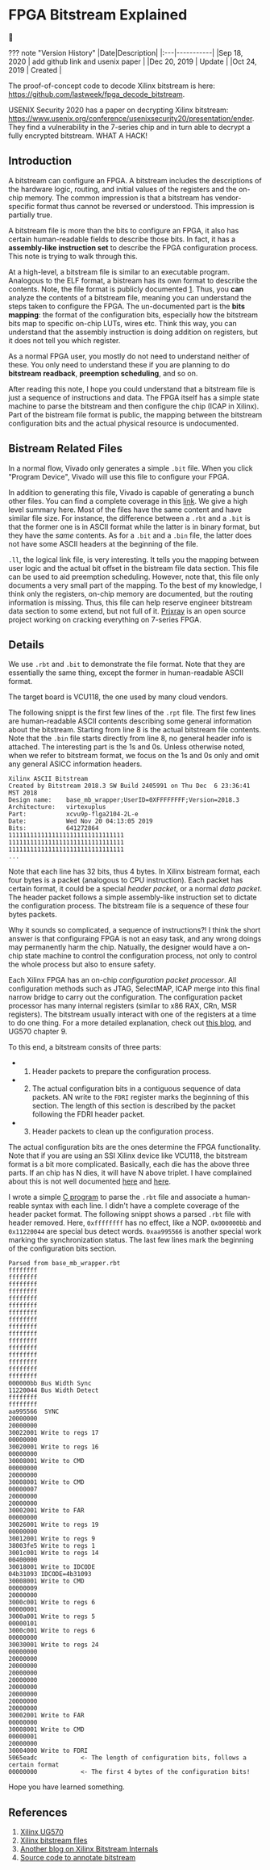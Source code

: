 # FPGA Bitstream Explained

:dromedary_camel:

??? note "Version History"
	|Date|Description|
	|:---|-----------|
	|Sep 18, 2020 | add github link and usenix paper |
	|Dec 20, 2019 | Update |
	|Oct 24, 2019 | Created |

The proof-of-concept code to decode Xilinx bitstream is here: https://github.com/lastweek/fpga_decode_bitstream.

USENIX Security 2020 has a paper on decrypting Xilinx bitstream: https://www.usenix.org/conference/usenixsecurity20/presentation/ender.
They find a vulnerability in the 7-series chip and in turn able to decrypt a fully encrypted bitstream. WHAT A HACK!

## Introduction

A bitstream can configure an FPGA.
A bitstream includes the descriptions of the hardware logic, routing, and initial
values of the registers and the on-chip memory.
The common impression is that a bitstream has vendor-specific format thus cannot be reversed or understood.
This impression is partially true.

A bitstream file is more than the bits to configure an FPGA,
it also has certain human-readable fields to describe those bits.
In fact, it has a **assembly-like instruction set** to describe the FPGA configuration process.
This note is trying to walk through this.

At a high-level, a bitstream file is similar to an executable program.
Analogous to the ELF format, a bistream has its own format to describe the contents.
Note, the file format is publicly documented [1](https://www.xilinx.com/support/documentation/user_guides/ug570-ultrascale-configuration.pdf).
Thus, you **can** analyze the contents of a bitstream file, meaning you can understand the steps taken to configure the FPGA.
The un-documented part is the **bits mapping**:
the format of the configuration bits,
especially how the bitstream bits map to specific on-chip LUTs, wires etc.
Think this way, you can understand that the assembly instruction is doing addition on registers,
but it does not tell you which register.

As a normal FPGA user, you mostly do not need to understand neither of these.
You only need to understand these if you are planning to do **bitstream readback**,
**preemption scheduling**, and so on.

After reading this note, I hope you could understand that a bitstream file is just
a sequence of instructions and data.
The FPGA itself has a simple state machine to parse the bitstream and then configure the chip (ICAP in Xilinx).
Part of the bistream file format is public, the mapping between the bitstream configuration bits
and the actual physical resource is undocumented.

## Bistream Related Files
In a normal flow, Vivado only generates a simple `.bit` file.
When you click "Program Device", Vivado will use this file to configure your FPGA.

In addition to generating this file, Vivado is capable of generating a bunch other files.
You can find a complete coverage in this [link](https://www.xilinx.com/support/answers/14468.html).
We give a high level summary here.
Most of the files have the same content and have similar file size.
For instance, the difference between a `.rbt` and a `.bit` is that the former one is in ASCII format while the latter is in binary format,
but they have the *same* contents. As for a `.bit` and a `.bin` file, the latter does not have some ASCII headers at the beginning of the file.

`.ll`, the logical link file, is very interesting.
It tells you the mapping between user logic and the actual bit offset in the bistream file data section.
This file can be used to aid preemption scheduling.
However, note that, this file only documents a very small part of the mapping.
To the best of my knowledge, I think only the registers, on-chip memory are documented, but the routing
information is missing. Thus, this file can help reserve engineer bitstream data section to some extend, but not full of it.
[Prjxray](https://github.com/SymbiFlow/prjxray) is an open source project working on cracking everything on 7-series FPGA.

## Details

We use `.rbt` and `.bit` to demonstrate the file format.
Note that they are essentially the same thing, except the former in human-readable ASCII format.

The target board is VCU118, the one used by many cloud vendors.

The following snippt is the first few lines of the `.rpt` file.
The first few lines are human-readable ASCII contents describing some general information
about the bitstream. Starting from line 8 is the actual bitstream file contents.
Note that the `.bin` file starts directly from line 8, no general header info is attached.
The interesting part is the 1s and 0s.
Unless otherwise noted, when we refer to bitstream format, we focus on the 1s and 0s only
and omit any general ASICC information headers.

```
Xilinx ASCII Bitstream
Created by Bitstream 2018.3 SW Build 2405991 on Thu Dec  6 23:36:41 MST 2018
Design name:    base_mb_wrapper;UserID=0XFFFFFFFF;Version=2018.3
Architecture:   virtexuplus
Part:           xcvu9p-flga2104-2L-e
Date:           Wed Nov 20 04:13:05 2019
Bits:           641272864
11111111111111111111111111111111
11111111111111111111111111111111
11111111111111111111111111111111
...
```

Note that each line has 32 bits, thus 4 bytes.
In Xilinx bistream format, each four bytes is a packet (analogous to CPU instruction).
Each packet has certain format, it could be a special *header packet*, or a normal *data packet*.
The header packet follows a simple assembly-like instruction set to dictate the configuration process.
The bitstream file is a sequence of these four bytes packets. 

Why it sounds so complicated, a sequence of instructions?!
I think the short answer is that configuraing FPGA is not an easy task,
and any wrong doings may permanently harm the chip.
Natually, the designer would have a on-chip state machine to control the configuration process,
not only to control the whole process but also to ensure safety.

Each Xilinx FPGA has an on-chip *configuration packet processor*.
All configuration methods such as JTAG, SelectMAP, ICAP merge into this final narrow bridge to carry out the configuration.
The configuration packet processor has many internal registers (similar to x86 RAX, CRn, MSR registers).
The bitstream usually interact with one of the registers at a time to do one thing.
For a more detailed explanation, check out [this blog](https://www.kc8apf.net/2018/05/unpacking-xilinx-7-series-bitstreams-part-2/),
and UG570 chapter 9.

To this end, a bitstream consits of three parts:

- 1) Header packets to prepare the configuration process.
- 2) The actual configuration bits in a contiguous sequence of data packets.
     AN write to the `FDRI` register marks the beginning of this section.
     The length of this section is described by the packet following the FDRI header packet.
- 3) Header packets to clean up the configuration process.

The actual configuration bits are the ones determine the FPGA functionality.
Note that if you are using an SSI Xilinx device like VCU118, the bitstream format is a bit more complicated.
Basically, each die has the above three parts. If an chip has N dies, it will have N above triplet.
I have complained about this is not well documented [here](https://forums.xilinx.com/t5/FPGA-Configuration/Readback-Verify-and-Capture-on-SSI-devices/m-p/1045810/highlight/true#M14828)
and [here](https://forums.xilinx.com/t5/FPGA-Configuration/Issues-with-ll-and-msk-file-with-an-SSI-Ultrascale-chip-VCU118/m-p/1047253).


I wrote a simple [C program](https://github.com/lastweek/FPGA-Xilinx-Bitstream)
to parse the `.rbt` file and associate a human-reable syntax with each line.
I didn't have a complete coverage of the header packet format.
The following snippt shows a parsed `.rbt` file with header removed.
Here, `0xffffffff` has no effect, like a NOP.
`0x000000bb` and `0x11220044` are special bus detect words.
`0xaa995566` is another special work marking the synchronization status.
The last few lines mark the beginning of the configuration bits section.

```
Parsed from base_mb_wrapper.rbt
ffffffff 
ffffffff 
ffffffff 
ffffffff 
ffffffff 
ffffffff 
ffffffff 
ffffffff 
ffffffff 
ffffffff 
ffffffff 
ffffffff 
ffffffff 
ffffffff 
ffffffff 
ffffffff 
000000bb Bus Width Sync
11220044 Bus Width Detect
ffffffff 
ffffffff 
aa995566  SYNC
20000000 
20000000 
30022001 Write to regs 17
00000000 
30020001 Write to regs 16
00000000 
30008001 Write to CMD
00000000 
20000000 
30008001 Write to CMD
00000007 
20000000 
20000000 
30002001 Write to FAR
00000000 
30026001 Write to regs 19
00000000 
30012001 Write to regs 9
38003fe5 Write to regs 1
3001c001 Write to regs 14
00400000 
30018001 Write to IDCODE
04b31093 IDCODE=4b31093
30008001 Write to CMD
00000009 
20000000 
3000c001 Write to regs 6
00000001 
3000a001 Write to regs 5
00000101 
3000c001 Write to regs 6
00000000 
30030001 Write to regs 24
00000000 
20000000 
20000000 
20000000 
20000000 
20000000 
20000000 
20000000 
20000000 
30002001 Write to FAR
00000000 
30008001 Write to CMD
00000001 
20000000 
30004000 Write to FDRI
5065eadc 			<- The length of configuration bits, follows a certain format
00000000			<- The first 4 bytes of the configuration bits!
```

Hope you have learned something.

## References

1. [Xilinx UG570](https://www.xilinx.com/support/documentation/user_guides/ug570-ultrascale-configuration.pdf)
2. [Xilinx bitstream files](https://www.xilinx.com/support/answers/14468.html)
3. [Another blog on Xilinx Bitstream Internals](https://www.kc8apf.net/2018/05/unpacking-xilinx-7-series-bitstreams-part-2/) 
4. [Source code to annotate bitstream](https://github.com/lastweek/FPGA-Xilinx-Bitstream)

